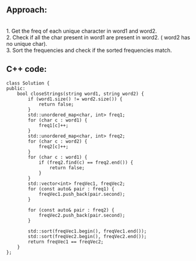 ## Approach:
<br />1. Get the freq of each unique character in word1 and word2.
<br />2. Check if all the char present in word1 are present in word2. ( word2 has no unique char).
<br />3. Sort the frequencies and check if the sorted frequencies match.
## C++ code:
```
class Solution {
public:
    bool closeStrings(string word1, string word2) {
        if (word1.size() != word2.size()) {
            return false;
        }
        std::unordered_map<char, int> freq1;
        for (char c : word1) {
            freq1[c]++;
        }
        std::unordered_map<char, int> freq2;
        for (char c : word2) {
            freq2[c]++;
        }
        for (char c : word1) {
            if (freq2.find(c) == freq2.end()) {
                return false;
            }
        }
        std::vector<int> freqVec1, freqVec2;
        for (const auto& pair : freq1) {
            freqVec1.push_back(pair.second);
        }

        for (const auto& pair : freq2) {
            freqVec2.push_back(pair.second);
        }

        std::sort(freqVec1.begin(), freqVec1.end());
        std::sort(freqVec2.begin(), freqVec2.end());
        return freqVec1 == freqVec2;
    }
};
```
